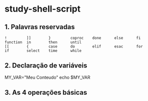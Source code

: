 # study-shell-script

## 1. Palavras reservadas

```
!         ]]        }         coproc    done      else      fi        function  in        then      until
[[        {         case      do        elif      esac      for       if        select    time      while  
```

## 2. Declaração de variáveis

MY_VAR="Meu Conteudo"
echo $MY_VAR

## 3. As 4 operações básicas
